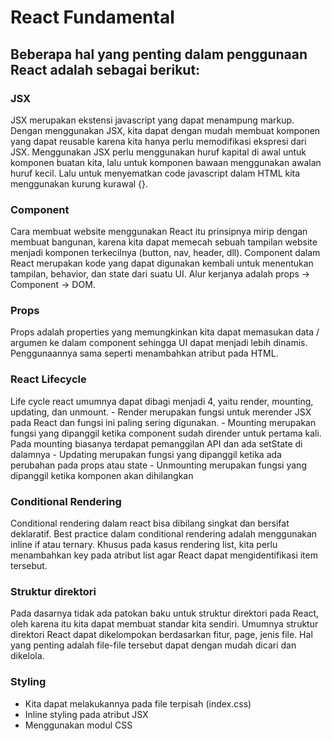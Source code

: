 # React Fundamental

## Beberapa hal yang penting dalam penggunaan React adalah sebagai berikut:

### JSX

JSX merupakan ekstensi javascript yang dapat menampung markup. Dengan menggunakan JSX, kita dapat dengan mudah membuat komponen yang dapat reusable karena kita hanya perlu memodifikasi ekspresi dari JSX. Menggunakan JSX perlu menggunakan huruf kapital di awal untuk komponen buatan kita, lalu untuk komponen bawaan menggunakan awalan huruf kecil. Lalu untuk menyematkan code javascript dalam HTML kita menggunakan kurung kurawal {}.

### Component

Cara membuat website menggunakan React itu prinsipnya mirip dengan membuat bangunan, karena kita dapat memecah sebuah tampilan website menjadi komponen terkecilnya (button, nav, header, dll). Component dalam React merupakan kode yang dapat digunakan kembali untuk menentukan tampilan, behavior, dan state dari suatu UI. Alur kerjanya adalah props → Component → DOM.

### Props

Props adalah properties yang memungkinkan kita dapat memasukan data / argumen ke dalam component sehingga UI dapat menjadi lebih dinamis. Penggunaannya sama seperti menambahkan atribut pada HTML.

### React Lifecycle

Life cycle react umumnya dapat dibagi menjadi 4, yaitu render, mounting, updating, dan unmount. - Render merupakan fungsi untuk merender JSX pada React dan fungsi ini paling sering digunakan. - Mounting merupakan fungsi yang dipanggil ketika component sudah dirender untuk pertama kali. Pada mounting biasanya terdapat pemanggilan API dan ada setState di dalamnya - Updating merupakan fungsi yang dipanggil ketika ada perubahan pada props atau state - Unmounting merupakan fungsi yang dipanggil ketika komponen akan dihilangkan

### Conditional Rendering

Conditional rendering dalam react bisa dibilang singkat dan bersifat deklaratif. Best practice dalam conditional rendering adalah menggunakan inline if atau ternary. Khusus pada kasus rendering list, kita perlu menambahkan key pada atribut list agar React dapat mengidentifikasi item tersebut.

### Struktur direktori

Pada dasarnya tidak ada patokan baku untuk struktur direktori pada React, oleh karena itu kita dapat membuat standar kita sendiri. Umumnya struktur direktori React dapat dikelompokan berdasarkan fitur, page, jenis file. Hal yang penting adalah file-file tersebut dapat dengan mudah dicari dan dikelola.

### Styling

- Kita dapat melakukannya pada file terpisah (index.css)
- Inline styling pada atribut JSX
- Menggunakan modul CSS
